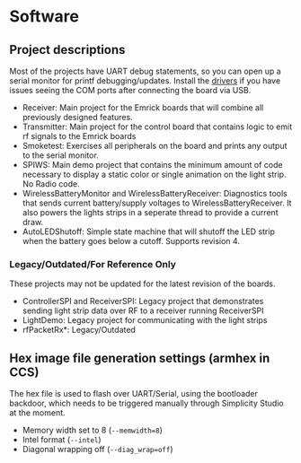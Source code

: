 # Software 

## Project descriptions

Most of the projects have UART debug statements, so you can open up a serial monitor for printf debugging/updates. 
Install the [drivers](https://www.silabs.com/developers/usb-to-uart-bridge-vcp-drivers?tab=downloads) if you have 
issues seeing the COM ports after connecting the board via USB. 

- Receiver: Main project for the Emrick boards that will combine all previously designed features.
- Transmitter: Main project for the control board that contains logic to emit rf signals to the Emrick boards 
- Smoketest: Exercises all peripherals on the board and prints any output to the serial monitor. 
- SPIWS: Main demo project that contains the minimum amount of code necessary to display a static color or single animation on the light strip. No Radio code. 
- WirelessBatteryMonitor and WirelessBatteryReceiver: Diagnostics tools that sends current battery/supply voltages to WirelessBatteryReceiver. 
It also powers the lights strips in a seperate thread to provide a current draw. 
- AutoLEDShutoff: Simple state machine that will shutoff the LED strip when the battery goes below a cutoff. Supports revision 4. 

### Legacy/Outdated/For Reference Only

These projects may not be updated for the latest revision of the boards. 

- ControllerSPI and ReceiverSPI: Legacy project that demonstrates sending light strip data over RF to a receiver running ReceiverSPI
- LightDemo: Legacy project for communicating with the light strips
- rfPacketRx*: Legacy/Outdated

## Hex image file generation settings (armhex in CCS)

The hex file is used to flash over UART/Serial, using the bootloader backdoor, which needs to be triggered manually through Simplicity Studio at the moment. 

- Memory width set to 8 (`--memwidth=8`)
- Intel format (`--intel`)
- Diagonal wrapping off (`--diag_wrap=off`)